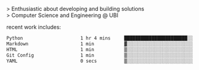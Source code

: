
<!--<img width="1415" height="100" alt="blu" src="https://github.com/rdsilva01/rdsilva01/assets/101207588/deb060e5-d035-4f09-b511-e3f50605b207">-->

\> Enthusiastic about developing and building solutions <br>
\> Computer Science and Engineering @ UBI

<!-- <a href="https://www.rodrigosilva.live/">personal website</a> 🏁 -->

<!-- ![](https://komarev.com/ghpvc/?username=rdsilva01) -->

recent work includes:
<!--START_SECTION:waka-->

```txt
Python                     1 hr 4 mins     ███████████████████████░░   92.48 %
Markdown                   1 min           ▓░░░░░░░░░░░░░░░░░░░░░░░░   02.21 %
HTML                       1 min           ▒░░░░░░░░░░░░░░░░░░░░░░░░   01.62 %
Git Config                 1 min           ▒░░░░░░░░░░░░░░░░░░░░░░░░   01.46 %
YAML                       0 secs          ▒░░░░░░░░░░░░░░░░░░░░░░░░   01.42 %
```

<!--END_SECTION:waka-->

